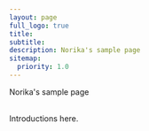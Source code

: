 ```yaml
---
layout: page
full_logo: true
title: 
subtitle: 
description: Norika's sample page
sitemap:
  priority: 1.0
---
```

<p class="describe-text">Norika's sample page</p>
<br>
Introductions here.

<br>
<br>
<br>
<br>
<br>
<br>
<br>

